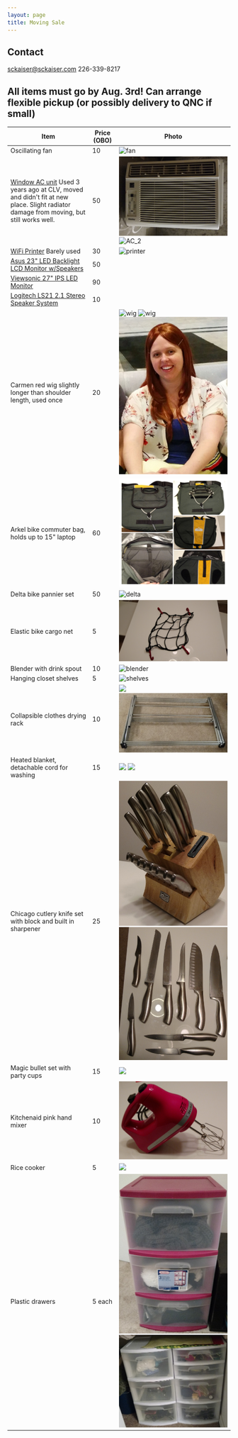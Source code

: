 ```yaml
---
layout: page
title: Moving Sale
---
```

## Contact ##

<a href="mailto:sckaiser@sckaiser.com" target="_top">sckaiser@sckaiser.com</a>
226-339-8217

## All items must go by Aug. 3rd! Can arrange flexible pickup (or possibly delivery to QNC if small) ##

|Item                                    |Price (OBO)|Photo |
|------------------------------------------------------------------------------|-----|-----------------------------------|
| Oscillating fan | 10  | ![fan](/public/media/photos/fan.jpg) |
| [Window AC unit](https://www.danby.com/products/window-air-conditioners/dac10011e/) Used 3 years ago at CLV, moved and didn't fit at new place. Slight radiator damage from moving, but still works well. | 50  | ![AC_1](/public/media/photos/AC_front.jpg) ![AC_2](/public/media/photos/AC_back.jpg)  |
| [WiFi Printer](http://www.epson.ca/cgi-bin/ceStore/jsp/Product.do?sku=C11CB23205) Barely used | 30 |  ![printer](/public/media/photos/printer_2.jpg) |
|[Asus 23" LED Backlight LCD Monitor w/Speakers](http://www.newegg.com/Product/Product.aspx?Item=N82E16824236117)|50||
|[Viewsonic 27" IPS LED Monitor](https://www.amazon.ca/ViewSonic-VX2770SMH-LED-Monitor-Frameless-Design/dp/B008RM23ZI/ref=sr_1_1?ie=UTF8&qid=1469253198&sr=8-1&keywords=ViewSonic+VX2770SMH-LED+27%22+IPS+LED+Monitor+Frameless+Design+Full+HD+1080p+30M%3A1+DCR%2C+HDMI%2FDVI%2FVGA)|90||
|[Logitech LS21 2.1 Stereo Speaker System](https://www.amazon.ca/Logitech-LS21-Stereo-Speaker-System/dp/B0015C30J0)|10||
|Carmen red wig slightly longer than shoulder length, used once | 20 | ![wig](/public/media/photos/wig_1.jpg) ![wig](/public/media/photos/wig_2.jpg) ![wig](/public/media/photos/wig_3.jpg) |
| Arkel bike commuter bag, holds up to 15" laptop | 60  | ![arkel](/public/media/photos/arkel.jpg) |
| Delta bike pannier set | 50 | ![delta](/public/media/photos/bike_bag_set.jpg) |
| Elastic bike cargo net | 5 | ![](/public/media/photos/net.jpg) |
| Blender with drink spout | 10 | ![blender](/public/media/photos/blender_1.jpg) |
| Hanging closet shelves | 5 | ![shelves](/public/media/photos/closet.jpg) |
| Collapsible clothes drying rack | 10 | ![](/public/media/photos/dryer_1.jpg) ![](/public/media/photos/dryer_2.jpg) |
| Heated blanket, detachable cord for washing | 15 | ![](/public/media/photos/heated_blanket_1.jpg) ![](/public/media/photos/heated_blanket_2.jpg) |
| Chicago cutlery knife set with block and built in sharpener | 25 | ![](/public/media/photos/knife_1.jpg)  ![](/public/media/photos/knife_2.jpg) |
| Magic bullet set with party cups | 15 | ![](/public/media/photos/magic_1.jpg) |
| Kitchenaid pink hand mixer| 10 | ![](/public/media/photos/mixer_1.jpg) |
| Rice cooker | 5 | ![](/public/media/photos/rice_cooker.jpg) |
| Plastic drawers | 5 each | ![](/public/media/photos/plastic_1.jpg) ![](/public/media/photos/plastic_2.jpg)|